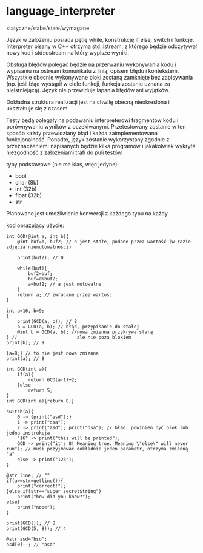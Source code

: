 # language_interpreter

statyczne/słabe/stałe/wymagane

Język w założeniu posiada pętlę while, konstrukcję if else, switch i funkcje. Interpreter pisany w C++ otrzyma std::istream, z którego będzie odczytywał nowy kod i std::ostream na który wypisze wyniki.

Obsługa błędów polegać będzie na przerwaniu wykonywania kodu i wypisaniu na ostream komunikatu z linią, opisem błędu i kontekstem. Wszystkie obecnie wykonywane bloki zostaną zamknięte bez zapisywania (np. jeśli błąd wystąpił w ciele funkcji, funkcja zostanie uznana za nieistniejącą). Język nie przewiduje łapania błędów ani wyjątków.

Dokładna struktura realizacji jest na chwilę obecną nieokreślona i ukształtuje się z czasem.

Testy będą polegały na podawaniu interpreterowi fragmentów kodu i porównywaniu wyników z oczekiwanymi. Przetestowany zostanie w ten sposób każdy przewidziany błąd i każda zaimplementowana funkcjonalność. Ponadto, język zostanie wykorzystany zgodnie z przeznaczeniem: napisanych będzie kilka programów i jakakolwiek wykryta niezgodność z założeniami trafi do puli testów.

typy podstawowe (nie ma klas, więc jedyne):

* bool
* char (8b)
* int (32b)
* float (32b)
* str

Planowane jest umożliwienie konwersji z każdego typu na każdy.

kod obrazujący użycie:

```
int GCD(@int a, int b){
    @int buf=b, buf2; // b jest stałe, podane przez wartość (w razie zdjęcia niemutowalności)

    print(buf2); // 0

    while(buf){
        buf2=buf;
        buf=a%buf2;
        a=buf2; // a jest mutowalne
    }
    return a; // zwracane przez wartość
}

int a=16, b=9;
{
    print(GCD(a, b)); // 8
    b = GCD(a, b); // błąd, przypisanie do stałej
    @int b = GCD(a, b); //nowa zmienna przykrywa starą
} //                      ale nie poza blokiem
print(b); // 9

{a=8;} // to nie jest nowa zmienna
print(a); // 8

int GCD(int a){
    if(a){
        return GCD(a-1)+2;
    }else
        return 5;
}
int GCD(int a){return 8;}

switch(a){
    0 -> {print("asd");}
    1 -> print("dsa");
    2 -> print("asd"); print("dsa"); // błąd, powinien być blok lub jedna instrukcja
    "16" -> print("this will be printed");
    GCD -> print("it's 8! Meaning true. Meaning \"else\" will never run"); // musi przyjmować dokładnie jeden parametr, otrzyma zmienną "a"
    else -> print("123");
}

@str line; // ""
if(a==str=getline()){
    print("correct!");
}else if(str=="super_secret$tring")
    print("how did you know?");
else{
    print("nope");
}

print(GCD()); // 8
print(GCD(5, 8)); // 4

@str asd="bsd";
asd[0]--; // "asd"
```
